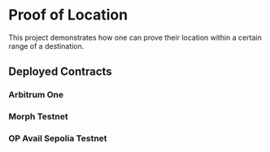 # Proof of Location

This project demonstrates how one can prove their location within a certain range of a destination.

## Deployed Contracts

### Arbitrum One

### Morph Testnet

### OP Avail Sepolia Testnet
